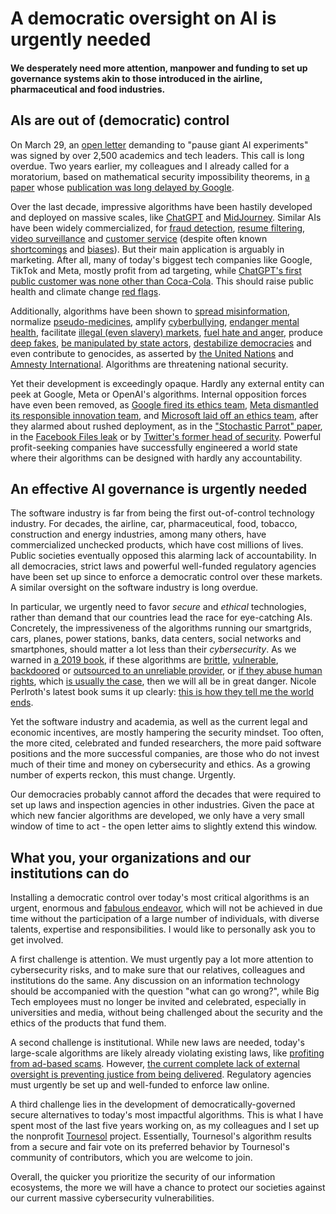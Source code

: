 # A democratic oversight on AI is urgently needed

#### We desperately need more attention, manpower and funding to set up governance systems akin to those introduced in the airline, pharmaceutical and food industries.

## AIs are out of (democratic) control
On March 29, an [open letter](https://futureoflife.org/open-letter/pause-giant-ai-experiments/) demanding to "pause giant AI experiments" was signed by over 2,500 academics and tech leaders. This call is long overdue. Two years earlier, my colleagues and I already called for a moratorium, based on mathematical security impossibility theorems, in [a paper](https://arxiv.org/abs/2209.15259) whose [publication was long delayed by Google](https://tournesol.app/entities/yt:bNfZ0yhVccw).

Over the last decade, impressive algorithms have been hastily developed and deployed on massive scales, like [ChatGPT](https://www.swissinfo.ch/eng/machines-and-ethics--artificial-intelligence-switzerland/46213634) and [MidJourney](https://www.theverge.com/2023/3/30/23662940/deepfake-viral-ai-misinformation-midjourney-stops-free-trials).
Similar AIs have been widely commercialized, for [fraud detection](https://www.swissinfo.ch/eng/business/fintech_ai-in-banking--the-reality-behind-the-hype/44046934), [resume filtering](https://www.forbes.com/sites/tomaspremuzic/2018/05/27/four-unethical-uses-of-ai-in-recruitment/), [video surveillance](https://www.swissinfo.ch/eng/reuters/china-uses-ai-software-to-improve-its-surveillance-capabilities/47501490) and [customer service](https://www.forbes.com/sites/forbesbusinessdevelopmentcouncil/2023/03/27/how-can-ai-fit-into-customer-service-call-centers-effectively/) (despite often known [shortcomings](https://www.wired.com/story/welfare-fraud-industry/) and [biases](https://www.theguardian.com/technology/2023/mar/27/robot-recruiters-can-bias-be-banished-from-ai-recruitment-hiring-artificial-intelligence)). But their main application is arguably in marketing. After all, many of today's biggest tech companies like Google, TikTok and Meta, mostly profit from ad targeting, while [ChatGPT's first public customer was none other than Coca-Cola](https://twitter.com/gdb/status/1628122763847413760).
This should raise public health and climate change [red flags](https://tournesol.app/entities/yt:sGLiSLAlwrY).

Additionally, algorithms have been shown to [spread misinformation](https://www.nytimes.com/2023/02/08/technology/ai-chatbots-disinformation.html), normalize [pseudo-medicines](https://www.fda.gov/consumers/consumer-updates/recipe-danger-social-media-challenges-involving-medicines), amplify [cyberbullying](https://c-hit.org/2019/08/12/social-medias-role-in-cyberbullying/), [endanger mental health](https://jonathanhaidt.substack.com/p/international-mental-illness-part-one), facilitate [illegal (even slavery) markets](https://edition.cnn.com/2021/10/25/tech/facebook-instagram-app-store-ban-human-trafficking/index.html), [fuel hate and anger](https://www.technologyreview.com/2021/10/05/1036519/facebook-whistleblower-frances-haugen-algorithms/), produce [deep fakes](https://slate.com/technology/2021/09/deepfake-video-scams.html), [be manipulated by state actors](https://forbiddenstories.org/story-killers/insider/), [destabilize democracies](https://www.theatlantic.com/ideas/archive/2022/07/social-media-harm-facebook-meta-response/670975/) and even contribute to genocides, as asserted by [the United Nations](https://www.theguardian.com/technology/2018/mar/13/myanmar-un-blames-facebook-for-spreading-hatred-of-rohingya) and [Amnesty International](https://www.amnesty.org/en/latest/news/2022/09/myanmar-facebooks-systems-promoted-violence-against-rohingya-meta-owes-reparations-new-report/).
Algorithms are threatening national security.

Yet their development is exceedingly opaque. Hardly any external entity can peek at Google, Meta or OpenAI's algorithms. Internal opposition forces have even been removed, as [Google fired its ethics team](https://www.swissinfo.ch/eng/business/what-happens-when-google-fires-its-ethics-/46472076), [Meta dismantled its responsible innovation team](https://www.wsj.com/articles/facebook-parent-meta-platforms-cuts-responsible-innovation-team-11662658423), and [Microsoft laid off an ethics team](https://techcrunch.com/2023/03/13/microsoft-lays-off-an-ethical-ai-team-as-it-doubles-down-on-openai/), after they alarmed about rushed deployment, as in the ["Stochastic Parrot" paper](https://www.theverge.com/2023/3/30/23662940/deepfake-viral-ai-misinformation-midjourney-stops-free-trials), in the [Facebook Files leak](https://www.wsj.com/articles/the-facebook-files-11631713039) or by [Twitter's former head of security](https://www.npr.org/2022/09/13/1122671582/twitter-whistleblower-mudge-senate-hearing).
Powerful profit-seeking companies have successfully engineered a world state where their algorithms can be designed with hardly any accountability.

## An effective AI governance is urgently needed
The software industry is far from being the first out-of-control technology industry. For decades, the airline, car, pharmaceutical, food, tobacco, construction and energy industries, among many others, have commercialized unchecked products, which have cost millions of lives. Public societies eventually opposed this alarming lack of accountability. In all democracies, strict laws and powerful well-funded regulatory agencies have been set up since to enforce a democratic control over these markets. A similar oversight on the software industry is long overdue.

In particular, we urgently need to favor *secure* and *ethical* technologies, rather than demand that our countries lead the race for eye-catching AIs. Concretely, the impressiveness of the algorithms 	running our smartgrids, cars, planes, power stations, banks, data centers, social networks and smartphones, should matter a lot less than their *cybersecurity*. As we warned in [a 2019 book](https://actu.epfl.ch/news/in-a-new-book-ic-scientists-draft-a-roadmap-for-be/), if these algorithms are [brittle](https://www.bbc.com/future/article/20170410-how-to-fool-artificial-intelligence), [vulnerable](https://www.theregister.com/2023/03/23/critical_infrastructure_hardware_flaws/), [backdoored](https://www.cnet.com/tech/mobile/us-finds-huawei-has-backdoor-access-to-mobile-networks-globally-report-says/) or [outsourced to an unreliable provider](https://www.cisecurity.org/solarwinds), or [if they abuse human rights](https://www.amnesty.org/en/latest/news/2023/03/france-intrusive-olympics-surveillance-technologies-could-usher-in-a-dystopian-future/), which [is usually the case](https://www.forbes.com/sites/bernardmarr/2023/02/06/cyber-apocalypse-2023-is-the-world-heading-for-a-catastrophic-event/), then we will all be in great danger. Nicole Perlroth's latest book sums it up clearly: [this is how they tell me the world ends](https://thisishowtheytellmetheworldends.com/).

Yet the software industry and academia, as well as the current legal and economic incentives, are mostly hampering the security mindset. Too often, the more cited, celebrated and funded researchers, the more paid software positions and the more successful companies, are those who do not invest much of their time and money on cybersecurity and ethics. As a growing number of experts reckon, this must change. Urgently.

Our democracies probably cannot afford the decades that were required to set up laws and inspection agencies in other industries. Given the pace at which new fancier algorithms are developed, we only have a very small window of time to act - the open letter aims to slightly extend this window.

## What you, your organizations and our institutions can do
Installing a democratic control over today's most critical algorithms is an urgent, enormous and [fabulous endeavor](https://pages.rts.ch/la-1ere/programmes/cqfd/11242341-comment-rendre-lintelligence-artificielle-benefique-27-04-2020.html), which will not be achieved in due time without the participation of a large number of individuals, with diverse talents, expertise and responsibilities. I would like to personally ask you to get involved.

A first challenge is attention. We must urgently pay a lot more attention to cybersecurity risks, and to make sure that our relatives, colleagues and institutions do the same. Any discussion on an information technology should be accompanied with the question "what can go wrong?", while Big Tech employees must no longer be invited and celebrated, especially in universities and media, without being challenged about the security and the ethics of the products that fund them. 

A second challenge is institutional. While new laws are needed, today's large-scale algorithms are likely already violating existing laws, like [profiting from ad-based scams](https://www.ftc.gov/news-events/news/press-releases/2023/03/ftc-issues-orders-social-media-video-streaming-platforms-regarding-efforts-address-surge-advertising). However, [the current complete lack of external oversight is preventing justice from being delivered](https://tournesol.app/entities/yt:Sqa8Zo2XWc4). Regulatory agencies must urgently be set up and well-funded to enforce law online.

A third challenge lies in the development of democratically-governed secure alternatives to today's most impactful algorithms. This is what I have spent most of the last five years working on, as my colleagues and I set up the nonprofit [Tournesol](https://tournesol.app/) project. Essentially, Tournesol's algorithm results from a secure and fair vote on its preferred behavior by Tournesol's community of contributors, which you are welcome to join.

Overall, the quicker you prioritize the security of our information ecosystems, the more we will have a chance to protect our societies against our current massive cybersecurity vulnerabilities.				